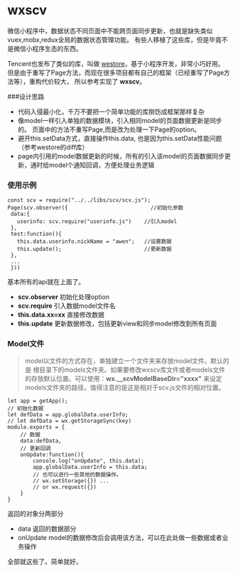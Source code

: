 # wxscv

微信小程序中，数据状态不同页面中不能跨页面同步更新，也就是缺失类似vuex,mobx,redux全局的数据状态管理功能。 有些人移植了这些库，但是毕竟不是微信小程序生态的东西。

Tencent也发布了类似的库，叫做 [westore](https://github.com/Tencent/westore)，基于小程序开发，非常小巧好用。 但是由于重写了Page方法，而现在很多项目都有自己的框架（已经重写了Page方法等），重构代价较大， 所以参考实现了 **wxscv**。

###设计思路

* 代码入侵最小化，千万不要把一个简单功能的库捯饬成框架那样复杂
* 像model一样引入单独的数据模块，引入相同model的页面数据更新是同步的。 页面中的方法不重写Page,而是改为处理一下Page的option。
* 避开this.setData方式，直接操作this.data, 也是因为this.setData性能问题（参考westore的diff库）
* page内引用的model数据更新的时候，所有的引入该model的页面数据同步更新，通时给model个通知回调，方便处理业务逻辑


### 使用示例
	
	const scv = require("../../libs/scv/scv.js");
	Page(scv.observer({                          //初始化参数
     data:{
       userinfo: scv.require("userinfo.js")    //引入model
     },
     test:function(){
       this.data.userinfo.nickName = "awen";   //设置数据
       this.update();                          //更新数据
     },
     ...
     }))
     
 基本所有的api就在上面了。
 
 * **scv.observer**		初始化处理option
 * **scv.require** 		引入数据model文件名
 * **this.data.xx=xx** 直接修改数据
 * **this.update**		更新数据修改，包括更新view和同步model修改到所有页面

### Model文件

>model以文件的方式存在，单独建立一个文件夹来存放model文件。默认的是 根目录下的models文件夹。如果要修改wxscv库文件或者models文件的存放默认位置。可以使用：**wx.__scvModelBaseDir="xxxx"** 来设定models文件夹的路径，值得注意的是这是相对于scv.js文件的相对位置。

	let app = getApp();
	// 初始化数据
	let defData = app.globalData.userInfo;
	// let defData = wx.getStorageSync(key)
	module.exports = {
 		// 数据
 		data:defData,
		// 更新回调
  		onUpdate:function(){
    		console.log("onUpdate", this.data);
    		app.globalData.userInfo = this.data;
    		// 也可以进行一些其他的数据操作。
    		// wx.setStorage({}) ...
    		// or wx.request({})
  		}
	}
	

返回的对象分两部分

* data 返回的数据部分
* onUpdate model的数据修改后会调用该方法，可以在此处做一些数据或者业务操作


全部就这些了。简单就好。